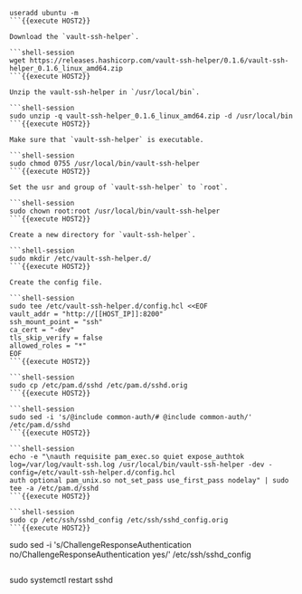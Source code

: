 ```shell-session
useradd ubuntu -m
```{{execute HOST2}}

Download the `vault-ssh-helper`.

```shell-session
wget https://releases.hashicorp.com/vault-ssh-helper/0.1.6/vault-ssh-helper_0.1.6_linux_amd64.zip
```{{execute HOST2}}

Unzip the vault-ssh-helper in `/usr/local/bin`.

```shell-session
sudo unzip -q vault-ssh-helper_0.1.6_linux_amd64.zip -d /usr/local/bin
```{{execute HOST2}}

Make sure that `vault-ssh-helper` is executable.

```shell-session
sudo chmod 0755 /usr/local/bin/vault-ssh-helper
```{{execute HOST2}}

Set the usr and group of `vault-ssh-helper` to `root`.

```shell-session
sudo chown root:root /usr/local/bin/vault-ssh-helper
```{{execute HOST2}}

Create a new directory for `vault-ssh-helper`.

```shell-session
sudo mkdir /etc/vault-ssh-helper.d/
```{{execute HOST2}}

Create the config file.

```shell-session
sudo tee /etc/vault-ssh-helper.d/config.hcl <<EOF
vault_addr = "http://[[HOST_IP]]:8200"
ssh_mount_point = "ssh"
ca_cert = "-dev"
tls_skip_verify = false
allowed_roles = "*"
EOF
```{{execute HOST2}}

```shell-session
sudo cp /etc/pam.d/sshd /etc/pam.d/sshd.orig
```{{execute HOST2}}

```shell-session
sudo sed -i 's/@include common-auth/# @include common-auth/' /etc/pam.d/sshd
```{{execute HOST2}}

```shell-session
echo -e "\nauth requisite pam_exec.so quiet expose_authtok log=/var/log/vault-ssh.log /usr/local/bin/vault-ssh-helper -dev -config=/etc/vault-ssh-helper.d/config.hcl
auth optional pam_unix.so not_set_pass use_first_pass nodelay" | sudo tee -a /etc/pam.d/sshd
```{{execute HOST2}}

```shell-session
sudo cp /etc/ssh/sshd_config /etc/ssh/sshd_config.orig
```{{execute HOST2}}

```
sudo sed -i 's/ChallengeResponseAuthentication no/ChallengeResponseAuthentication yes/' /etc/ssh/sshd_config
```{{execute HOST2}}

```
sudo systemctl restart sshd
```{{execute HOST2}}